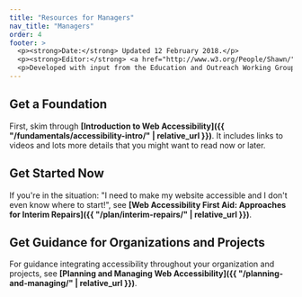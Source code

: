 ```yaml
---
title: "Resources for Managers"
nav_title: "Managers"
order: 4
footer: >
  <p><strong>Date:</strong> Updated 12 February 2018.</p>
  <p><strong>Editor:</strong> <a href="http://www.w3.org/People/Shawn/">Shawn Lawton Henry</a>.</p>
  <p>Developed with input from the Education and Outreach Working Group (<a href="http://www.w3.org/WAI/EO/">EOWG</a>).</p>
---
```


## Get a Foundation

First, skim through **[Introduction to Web Accessibility]({{ "/fundamentals/accessibility-intro/" | relative_url }})**. It includes links to videos and lots more details that you might want to read now or later.

## Get Started Now

If you're in the situation: "I need to make my website accessible and I don't even know where to start!", see **[Web Accessibility First Aid: Approaches for Interim Repairs]({{ "/plan/interim-repairs/" | relative_url }})**.

## Get Guidance for Organizations and Projects

For guidance integrating accessibility throughout your organization and projects, see **[Planning and Managing Web Accessibility]({{ "/planning-and-managing/" | relative_url }})**.
